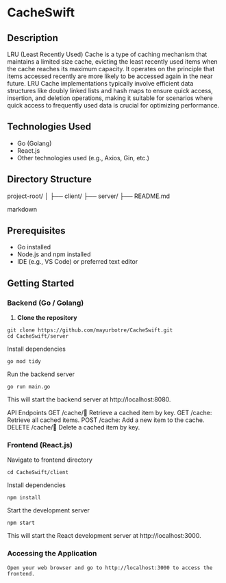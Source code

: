 # CacheSwift

## Description
LRU (Least Recently Used) Cache is a type of caching mechanism that maintains a limited size cache, evicting the least recently used items when the cache reaches its maximum capacity. It operates on the principle that items accessed recently are more likely to be accessed again in the near future. LRU Cache implementations typically involve efficient data structures like doubly linked lists and hash maps to ensure quick access, insertion, and deletion operations, making it suitable for scenarios where quick access to frequently used data is crucial for optimizing performance.

## Technologies Used
- Go (Golang)
- React.js
- Other technologies used (e.g., Axios, Gin, etc.)

## Directory Structure

project-root/
│
├── client/
├── server/
├── README.md

markdown


## Prerequisites
- Go installed
- Node.js and npm installed
- IDE (e.g., VS Code) or preferred text editor

## Getting Started

### Backend (Go / Golang)

1. **Clone the repository**

```
git clone https://github.com/mayurbotre/CacheSwift.git
cd CacheSwift/server
```

Install dependencies

```
go mod tidy
```

Run the backend server

```
go run main.go
```

This will start the backend server at http://localhost:8080.

API Endpoints
    GET /cache/:key: Retrieve a cached item by key.
    GET /cache: Retrieve all cached items.
    POST /cache: Add a new item to the cache.
    DELETE /cache/:key: Delete a cached item by key.

### Frontend (React.js)

Navigate to frontend directory

```
cd CacheSwift/client
```

Install dependencies

```
npm install
```

Start the development server


```
npm start
```
This will start the React development server at http://localhost:3000.

### Accessing the Application
    Open your web browser and go to http://localhost:3000 to access the frontend.
